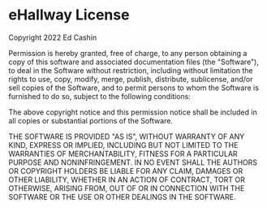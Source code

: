 # eHallway License

Copyright 2022 Ed Cashin

Permission is hereby granted, free of charge,
to any person obtaining a copy of this software
and associated documentation files (the "Software"),
to deal in the Software without restriction,
including without limitation the rights
to use, copy, modify, merge, publish, distribute,
sublicense, and/or sell copies of the Software,
and to permit persons
to whom the Software is furnished to do so,
subject to the following conditions:

The above copyright notice and this permission notice shall be included
in all copies or substantial portions of the Software.

THE SOFTWARE IS PROVIDED "AS IS",
WITHOUT WARRANTY OF ANY KIND, EXPRESS OR IMPLIED,
INCLUDING BUT NOT LIMITED TO THE WARRANTIES
OF MERCHANTABILITY, FITNESS
FOR A PARTICULAR PURPOSE AND NONINFRINGEMENT.
IN NO EVENT SHALL THE AUTHORS OR COPYRIGHT HOLDERS BE LIABLE
FOR ANY CLAIM, DAMAGES OR OTHER LIABILITY,
WHETHER IN AN ACTION OF CONTRACT,
TORT OR OTHERWISE, ARISING FROM,
OUT OF OR IN CONNECTION WITH THE SOFTWARE
OR THE USE OR OTHER DEALINGS IN THE SOFTWARE.
